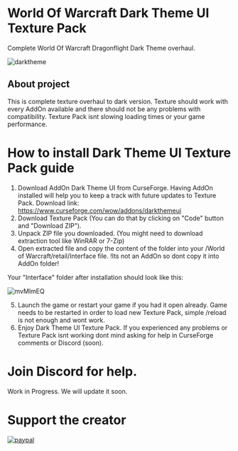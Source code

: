 # World Of Warcraft Dark Theme UI Texture Pack
Complete World Of Warcraft Dragonflight Dark Theme overhaul.

![darktheme](https://i.imgur.com/XB0SazX.png)

## About project
This is complete texture overhaul to dark version. Texture should work with every AddOn available and there should not be any problems with compatibility. Texture Pack isnt slowing loading times or your game performance.


# How to install Dark Theme UI Texture Pack guide

1. Download AddOn Dark Theme UI from CurseForge. Having AddOn installed will help you to keep a track with future updates to Texture Pack. Download link: https://www.curseforge.com/wow/addons/darkthemeui
2. Download Texture Pack (You can do that by clicking on "Code" button and "Download ZIP").
3. Unpack ZIP file you downloaded. (You might need to download extraction tool like WinRAR or 7-Zip)
4. Open extracted file and copy the content of the folder into your /World of Warcraft/retail/Interface file. !Its not an AddOn so dont copy it into AddOn folder!

Your "Interface" folder after installation should look like this:

![mvMlmEQ](https://user-images.githubusercontent.com/34164362/165373357-130a4599-6f5c-4e14-8664-1f348a50aa4a.png)

5. Launch the game or restart your game if you had it open already. Game needs to be restarted in order to load new Texture Pack, simple /reload is not enough and wont work.
6. Enjoy Dark Theme UI Texture Pack. If you experienced any problems or Texture Pack isnt working dont mind asking for help in CurseForge comments or Discord (soon).

# Join Discord for help.
Work in Progress. We will update it soon.

# Support the creator
[![paypal](https://www.paypalobjects.com/en_US/i/btn/btn_donateCC_LG.gif)](https://www.paypal.com/donate/?hosted_button_id=UJ73M9SGYNP7N)

